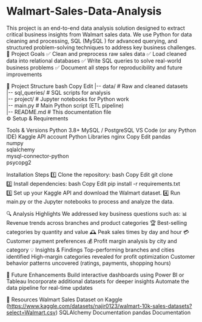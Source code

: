 # Walmart-Sales-Data-Analysis
This project is an end-to-end data analysis solution designed to extract critical business insights from Walmart sales data. We use Python for data cleaning and processing, SQL (MySQL ) for advanced querying, and structured problem-solving techniques to address key business challenges.
📌 Project Goals
✅ Clean and preprocess raw sales data
✅ Load cleaned data into relational databases
✅ Write SQL queries to solve real-world business problems
✅ Document all steps for reproducibility and future improvements

📁 Project Structure
bash
Copy
Edit
|-- data/                     # Raw and cleaned datasets  
|-- sql_queries/              # SQL scripts for analysis  
|-- project/                # Jupyter notebooks for Python work  
|-- main.py                   # Main Python script (ETL pipeline)  
|-- README.md                 # This documentation file  
⚙️ Setup & Requirements

Tools & Versions
Python 3.8+
MySQL / PostgreSQL
VS Code (or any Python IDE)
Kaggle API account
Python Libraries
nginx
Copy
Edit
pandas  
numpy  
sqlalchemy  
mysql-connector-python  
psycopg2 

Installation Steps
1️⃣ Clone the repository:
bash
Copy
Edit
git clone <repo-url>  
2️⃣ Install dependencies:
bash
Copy
Edit
pip install -r requirements.txt  
3️⃣ Set up your Kaggle API and download the Walmart dataset.
4️⃣ Run main.py or the Jupyter notebooks to process and analyze the data.

🔍 Analysis Highlights
We addressed key business questions such as:
📊 Revenue trends across branches and product categories
🏆 Best-selling categories by quantity and value
🕰 Peak sales times by day and hour
💳 Customer payment preferences
💰 Profit margin analysis by city and category
💡 Insights & Findings
Top-performing branches and cities identified
High-margin categories revealed for profit optimization
Customer behavior patterns uncovered (ratings, payments, shopping hours)


🚀 Future Enhancements
Build interactive dashboards using Power BI or Tableau
Incorporate additional datasets for deeper insights
Automate the data pipeline for real-time updates

📎 Resources
Walmart Sales Dataset on Kaggle (https://www.kaggle.com/datasets/najir0123/walmart-10k-sales-datasets?select=Walmart.csv)
SQLAlchemy Documentation
pandas Documentation
